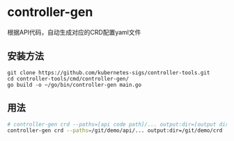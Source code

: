 # controller-gen

根据API代码，自动生成对应的CRD配置yaml文件

## 安装方法

```
git clone https://github.com/kubernetes-sigs/controller-tools.git
cd controller-tools/cmd/controller-gen/
go build -o ~/go/bin/controller-gen main.go
```

## 用法

```bash
# controller-gen crd --paths=[api code path]/... output:dir=[output dir]
controller-gen crd --paths=/git/demo/api/... output:dir=/git/demo/crd
```